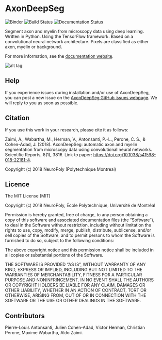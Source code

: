 # AxonDeepSeg

[![Binder](https://mybinder.org/badge.svg)](https://mybinder.org/v2/gh/neuropoly/axondeepseg/master?filepath=notebooks%2Fgetting_started.ipynb)
[![Build Status](https://api.travis-ci.org/neuropoly/axondeepseg.svg?branch=master)](https://travis-ci.org/neuropoly/axondeepseg)
[![Documentation Status](https://readthedocs.org/projects/axondeepseg/badge/?version=latest)](http://axondeepseg.readthedocs.io/en/v0.4/?badge=latest)

Segment axon and myelin from microscopy data using deep learning. Written in Python. Using the TensorFlow framework.
Based on a convolutional neural network architecture. Pixels are classified as either axon, myelin or background.

For more information, see the [documentation website](https://neuropoly.github.io/axondeepseg).

![alt tag](https://github.com/neuropoly/axondeepseg/blob/master/docs/_images/fig0.png)

## Help

If you experience issues during installation and/or use of AxonDeepSeg, you can post a new issue on the [AxonDeepSeg GitHub issues webpage](https://github.com/neuropoly/axondeepseg/issues). We will reply to you as soon as possible.

## Citation

If you use this work in your research, please cite it as follows:

Zaimi, A., Wabartha, M., Herman, V., Antonsanti, P.-L., Perone, C. S., & Cohen-Adad, J. (2018). AxonDeepSeg: automatic axon and myelin segmentation from microscopy data using convolutional neural networks. Scientific Reports, 8(1), 3816. Link to paper: https://doi.org/10.1038/s41598-018-22181-4.

Copyright (c) 2018 NeuroPoly (Polytechnique Montreal)

## Licence

The MIT License (MIT)

Copyright (c) 2018 NeuroPoly, École Polytechnique, Université de Montréal

Permission is hereby granted, free of charge, to any person obtaining a copy of this software and associated documentation files (the “Software”), to deal in the Software without restriction, including without limitation the rights to use, copy, modify, merge, publish, distribute, sublicense, and/or sell copies of the Software, and to permit persons to whom the Software is furnished to do so, subject to the following conditions:

The above copyright notice and this permission notice shall be included in all copies or substantial portions of the Software.

THE SOFTWARE IS PROVIDED “AS IS”, WITHOUT WARRANTY OF ANY KIND, EXPRESS OR IMPLIED, INCLUDING BUT NOT LIMITED TO THE WARRANTIES OF MERCHANTABILITY, FITNESS FOR A PARTICULAR PURPOSE AND NONINFRINGEMENT. IN NO EVENT SHALL THE AUTHORS OR COPYRIGHT HOLDERS BE LIABLE FOR ANY CLAIM, DAMAGES OR OTHER LIABILITY, WHETHER IN AN ACTION OF CONTRACT, TORT OR OTHERWISE, ARISING FROM, OUT OF OR IN CONNECTION WITH THE SOFTWARE OR THE USE OR OTHER DEALINGS IN THE SOFTWARE.

## Contributors

Pierre-Louis Antonsanti, Julien Cohen-Adad, Victor Herman, Christian Perone, Maxime Wabartha, Aldo Zaimi.
